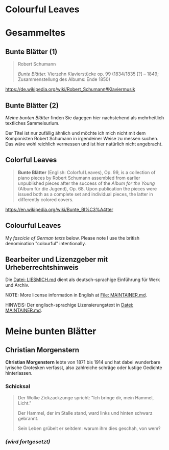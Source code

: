 Colourful Leaves
================

# Gesammeltes

## Bunte Blätter (1)

> Robert Schumann
>
> _Bunte Blätter._  Vierzehn Klavierstücke op. 99 (1834/1835 [?] – 1849;  Zusammenstellung des Albums: Ende 1850)

<https://de.wikipedia.org/wiki/Robert_Schumann#Klaviermusik>

## Bunte Blätter (2)

_Meine bunten Blätter_ finden Sie dagegen hier nachstehend als mehrheitlich textliches Sammelsurium.

Der Titel ist nur zufällig ähnlich und möchte ich mich nicht mit dem Komponisten Robert Schumann
in irgendeiner Weise zu messen suchen.  Das wäre wohl reichlich vermessen und ist hier natürlich nicht angebracht.

## Colorful Leaves

> **Bunte Blätter** (English: Colorful Leaves), Op. 99, is a collection of
piano pieces by Robert Schumann assembled from earlier unpublished
pieces after the success of the _Album for the Young_ (Album für die
Jugend), Op. 68.  Upon publication the pieces were issued both as a
complete set and individual pieces, the latter in differently colored
covers.

<https://en.wikipedia.org/wiki/Bunte_Bl%C3%A4tter>

## Colourful Leaves

My _fascicle of German texts_ below.  Please note I use the british denomination "colourful" intentionally.

## Bearbeiter und Lizenzgeber mit Urheberrechtshinweis

Die [Datei: LIESMICH.md](LIESMICH.md) dient als deutsch-sprachige Einführung für Werk und Archiv.

NOTE: More license information in English at [File: MAINTAINER.md](MAINTAINER.md).

HINWEIS: Der englisch-sprachige Lizensierungstext in [Datei: MAINTAINER.md](MAINTAINER.md).

# Meine bunten Blätter

## Christian Morgenstern

**Christian Morgenstern** lebte von 1871 bis 1914 und hat dabei wunderbare lyrische Grotesken
verfasst, also zahlreiche schräge oder lustige Gedichte hinterlassen.

### Schicksal

> Der Wolke Zickzackzunge spricht:
> "Ich bringe dir, mein Hammel, Licht."
>
> Der Hammel, der im Stalle stand,
> ward links und hinten schwarz gebrannt.
>
> Sein Leben grübelt er seitdem:
> warum ihm dies geschah, von wem?

### _(wird fortgesetzt)_
